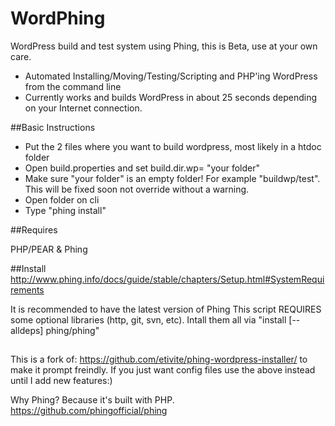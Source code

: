 WordPhing
=========

WordPress build and test system using Phing, this is Beta, use at your own care.

- Automated Installing/Moving/Testing/Scripting and PHP'ing WordPress from the command line
- Currently works and builds WordPress in about 25 seconds depending on your Internet connection.

##Basic Instructions

- Put the 2 files where you want to build wordpress, most likely in a htdoc folder
- Open build.properties and set build.dir.wp= "your folder"
- Make sure "your folder" is an empty folder! For example "buildwp/test". This will be fixed soon not override without a warning.
- Open folder on cli
- Type "phing install"


##Requires

PHP/PEAR & Phing

##Install
http://www.phing.info/docs/guide/stable/chapters/Setup.html#SystemRequirements

It is recommended to have the latest version of Phing
This script REQUIRES some optional libraries (http, git, svn, etc).
Intall them all via "install [--alldeps] phing/phing"


##

This is a fork of: https://github.com/etivite/phing-wordpress-installer/ to make it prompt freindly. 
If you just want config files use the above instead until I add new features:)

Why Phing? Because it's built with PHP.
https://github.com/phingofficial/phing


